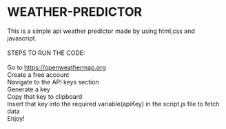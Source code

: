 # WEATHER-PREDICTOR

This is a  simple api weather predictor made by using html,css and javascript.
<br>
<br>
STEPS TO RUN THE CODE:
<br>
<br>
Go to https://openweathermap.org
<br>
Create a free account
<br>
Navigate to the API keys section
<br>
Generate a key
<br>
Copy that key to clipboard
<br>
Insert that key into the required variable(apiKey) in the script.js file to fetch data
<br>
Enjoy!

